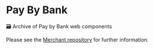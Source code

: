 # Pay By Bank

🗃️ Archive of Pay by Bank web components

Please see the [Merchant repository](https://github.com/tuple-archive/banked-merchants-archive) for further information.
